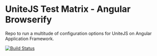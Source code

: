 # UniteJS Test Matrix - Angular Browserify

Repo to run a multitude of configuration options for UniteJS on Angular Application Framework.

[![Build Status][travis-image]][travis-url]

[travis-url]: https://travis-ci.org/unitejs-test-matrix/ng-browserify-matrix/
[travis-image]: http://img.shields.io/travis/unitejs-test-matrix/ng-browserify-matrix/master.svg?style=flat
